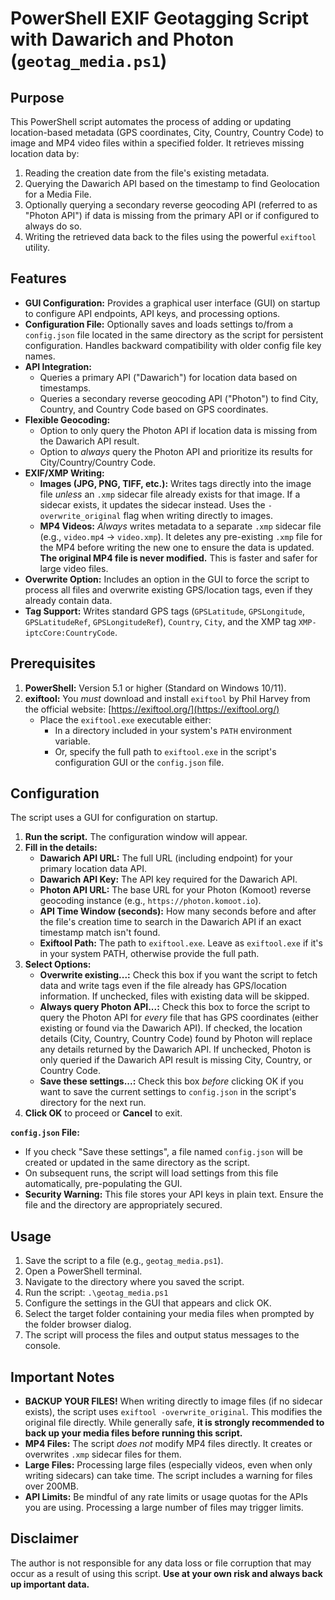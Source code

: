 # PowerShell EXIF Geotagging Script with Dawarich and Photon (`geotag_media.ps1`)

## Purpose

This PowerShell script automates the process of adding or updating location-based metadata (GPS coordinates, City, Country, Country Code) to image and MP4 video files within a specified folder. It retrieves missing location data by:

1.  Reading the creation date from the file's existing metadata.
2.  Querying the Dawarich API based on the timestamp to find Geolocation for a Media File.
3.  Optionally querying a secondary reverse geocoding API (referred to as "Photon API") if data is missing from the primary API or if configured to always do so.
4.  Writing the retrieved data back to the files using the powerful `exiftool` utility.

## Features

* **GUI Configuration:** Provides a graphical user interface (GUI) on startup to configure API endpoints, API keys, and processing options.
* **Configuration File:** Optionally saves and loads settings to/from a `config.json` file located in the same directory as the script for persistent configuration. Handles backward compatibility with older config file key names.
* **API Integration:**
    * Queries a primary API ("Dawarich") for location data based on timestamps.
    * Queries a secondary reverse geocoding API ("Photon") to find City, Country, and Country Code based on GPS coordinates.
* **Flexible Geocoding:**
    * Option to only query the Photon API if location data is missing from the Dawarich API result.
    * Option to *always* query the Photon API and prioritize its results for City/Country/Country Code.
* **EXIF/XMP Writing:**
    * **Images (JPG, PNG, TIFF, etc.):** Writes tags directly into the image file *unless* an `.xmp` sidecar file already exists for that image. If a sidecar exists, it updates the sidecar instead. Uses the `-overwrite_original` flag when writing directly to images.
    * **MP4 Videos:** *Always* writes metadata to a separate `.xmp` sidecar file (e.g., `video.mp4` -> `video.xmp`). It deletes any pre-existing `.xmp` file for the MP4 before writing the new one to ensure the data is updated. **The original MP4 file is never modified.** This is faster and safer for large video files.
* **Overwrite Option:** Includes an option in the GUI to force the script to process all files and overwrite existing GPS/location tags, even if they already contain data.
* **Tag Support:** Writes standard GPS tags (`GPSLatitude`, `GPSLongitude`, `GPSLatitudeRef`, `GPSLongitudeRef`), `Country`, `City`, and the XMP tag `XMP-iptcCore:CountryCode`.

## Prerequisites

1.  **PowerShell:** Version 5.1 or higher (Standard on Windows 10/11).
2.  **exiftool:** You *must* download and install `exiftool` by Phil Harvey from the official website: [https://exiftool.org/](https://exiftool.org/)
    * Place the `exiftool.exe` executable either:
        * In a directory included in your system's `PATH` environment variable.
        * Or, specify the full path to `exiftool.exe` in the script's configuration GUI or the `config.json` file.

## Configuration

The script uses a GUI for configuration on startup.

1.  **Run the script.** The configuration window will appear.
2.  **Fill in the details:**
    * **Dawarich API URL:** The full URL (including endpoint) for your primary location data API.
    * **Dawarich API Key:** The API key required for the Dawarich API.
    * **Photon API URL:** The base URL for your Photon (Komoot) reverse geocoding instance (e.g., `https://photon.komoot.io`).
    * **API Time Window (seconds):** How many seconds before and after the file's creation time to search in the Dawarich API if an exact timestamp match isn't found.
    * **Exiftool Path:** The path to `exiftool.exe`. Leave as `exiftool.exe` if it's in your system PATH, otherwise provide the full path.
3.  **Select Options:**
    * **Overwrite existing...:** Check this box if you want the script to fetch data and write tags even if the file already has GPS/location information. If unchecked, files with existing data will be skipped.
    * **Always query Photon API...:** Check this box to force the script to query the Photon API for *every* file that has GPS coordinates (either existing or found via the Dawarich API). If checked, the location details (City, Country, Country Code) found by Photon will replace any details returned by the Dawarich API. If unchecked, Photon is only queried if the Dawarich API result is missing City, Country, or Country Code.
    * **Save these settings...:** Check this box *before* clicking OK if you want to save the current settings to `config.json` in the script's directory for the next run.
4.  **Click OK** to proceed or **Cancel** to exit.

**`config.json` File:**

* If you check "Save these settings", a file named `config.json` will be created or updated in the same directory as the script.
* On subsequent runs, the script will load settings from this file automatically, pre-populating the GUI.
* **Security Warning:** This file stores your API keys in plain text. Ensure the file and the directory are appropriately secured.

## Usage

1.  Save the script to a file (e.g., `geotag_media.ps1`).
2.  Open a PowerShell terminal.
3.  Navigate to the directory where you saved the script.
4.  Run the script: `.\geotag_media.ps1`
5.  Configure the settings in the GUI that appears and click OK.
6.  Select the target folder containing your media files when prompted by the folder browser dialog.
7.  The script will process the files and output status messages to the console.

## Important Notes

* **BACKUP YOUR FILES!** When writing directly to image files (if no sidecar exists), the script uses `exiftool -overwrite_original`. This modifies the original file directly. While generally safe, **it is strongly recommended to back up your media files before running this script.**
* **MP4 Files:** The script *does not* modify MP4 files directly. It creates or overwrites `.xmp` sidecar files for them.
* **Large Files:** Processing large files (especially videos, even when only writing sidecars) can take time. The script includes a warning for files over 200MB.
* **API Limits:** Be mindful of any rate limits or usage quotas for the APIs you are using. Processing a large number of files may trigger limits.

## Disclaimer
The author is not responsible for any data loss or file corruption that may occur as a result of using this script. **Use at your own risk and always back up important data.**
